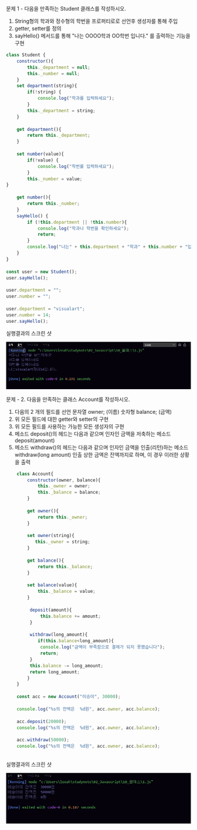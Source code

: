 문제 1 - 다음을 만족하는 Student 클래스를 작성하시오.

1) String형의 학과와 정수형의 학번을 프로퍼티로로 선언후 생성자를 통해 주입
2) getter, setter를 정의
3) sayHello() 메서드를 통해 "나는 OOOO학과 OO학번 입니다." 를 출력하는 기능을 구현

```js
class Student {
    constructor(){
        this._department = null;
        this._number = null;
    }
    set department(string){
        if(!string) {
            console.log("학과를 입력하세요");
        }
        this._department = string;
    }

    get department(){
        return this._department;
    }

    set number(value){
        if(!value) {
            console.log("학번를 입력하세요");
        }
        this._number = value;
}

    get number(){
        return this._number;
    }
    sayHello() {
        if (!this.department || !this.number){
            console.log("학과나 학번을 확인하세요");
            return;
        }
        console.log("나는" + this.department + "학과" + this.number + "입니다.");
    }
}

const user = new Student();
user.sayHello();

user.department = "";
user.number = "";

user.department = "visualart";
user.number = 14;
user.sayHello();
```

실행결과의 스크린 샷

![문제1결과](1.png)




문제 - 2. 다음을 만족하는 클래스 Account를 작성하시오.

1) 다음의 2 개의 필드를 선언
    문자열 owner; (이름)
    숫자형 balance; (금액)
2) 위 모든 필드에 대한 getter와 setter의 구현
3) 위 모든 필드를 사용하는 가능한 모든 생성자의 구현
3) 메소드 deposit()의 헤드는 다음과 같으며 인자인 금액을 저축하는 메소드
    deposit(amount)
4) 메소드 withdraw()의 헤드는 다음과 같으며 인자인 금액을 인출(리턴)하는 메소드
    withdraw(long amount)
    인출 상한 금액은 잔액까지로 하며, 이 경우 이러한 상황을 출력

    
```js
    class Account{
        constructor(owner, balance){
            this._owner = owner;
            this._balance = balance; 
        }
        
        get owner(){
            return this._owner;
        }

        set owner(string){
           this._owner = string;
        }

        get balance(){
            return this._balance;
        }

        set balance(value){
            this._balance = value;
        }
 
         deposit(amount){
             this.balance += amount;
         }

         withdraw(long_amount){
            if(this.balance<long_amount){
             console.log("금액이 부족함으로 결제가 되지 못했습니다");
             return;
         }
         this.balance -= long_amount;
         return long_amount;
        }
    }

    const acc = new Account("이승아", 30000);

    console.log("%s의 잔액은  %d원", acc.owner, acc.balance);
    
    acc.deposit(20000);
    console.log("%s의 잔액은  %d원", acc.owner, acc.balance);

    acc.withdraw(50000);
    console.log("%s의 잔액은  %d원", acc.owner, acc.balance);
    
```

실행결과의 스크린 샷

![문제2결과](2.png)
